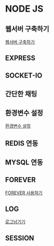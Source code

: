 # NODE JS
## 웹서버 구축하기
[웹서버 구축하기](1-simple-webserver/webserver.md)
## EXPRESS
## SOCKET-IO
## 간단한 채팅
## 환경변수 설정
[환경변수 설정](5-environment-variables/environment-variables.md)

## REDIS 연동
## MYSQL 연동
## FOREVER
[FOREVER 사용하기](10-forever/forever.md)
## LOG
[로그남기기](9-log/log.md)
## SESSION